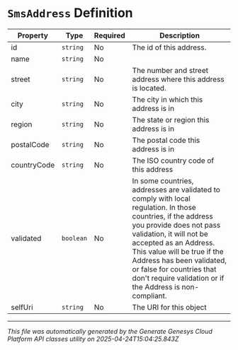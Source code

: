 # `SmsAddress` Definition

| Property | Type | Required | Description |
|----------|------|----------|-------------|
| id | `string` | No | The id of this address. |
| name | `string` | No |  |
| street | `string` | No | The number and street address where this address is located. |
| city | `string` | No | The city in which this address is in |
| region | `string` | No | The state or region this address is in |
| postalCode | `string` | No | The postal code this address is in |
| countryCode | `string` | No | The ISO country code of this address |
| validated | `boolean` | No | In some countries, addresses are validated to comply with local regulation. In those countries, if the address you provide does not pass validation, it will not be accepted as an Address. This value will be true if the Address has been validated, or false for countries that don't require validation or if the Address is non-compliant. |
| selfUri | `string` | No | The URI for this object |

---

*This file was automatically generated by the Generate Genesys Cloud Platform API classes utility on 2025-04-24T15:04:25.843Z*
